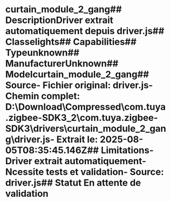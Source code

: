 # curtain_module_2_gang##  DescriptionDriver extrait automatiquement depuis driver.js##  Classelights##  Capabilities##  Typeunknown##  ManufacturerUnknown##  Modelcurtain_module_2_gang##  Source- **Fichier original**: driver.js- **Chemin complet**: D:\Download\Compressed\com.tuya.zigbee-SDK3_2\com.tuya.zigbee-SDK3\drivers\curtain_module_2_gang\driver.js- **Extrait le**: 2025-08-05T08:35:45.146Z##  Limitations- Driver extrait automatiquement- Ncessite tests et validation- Source: driver.js##  Statut En attente de validation